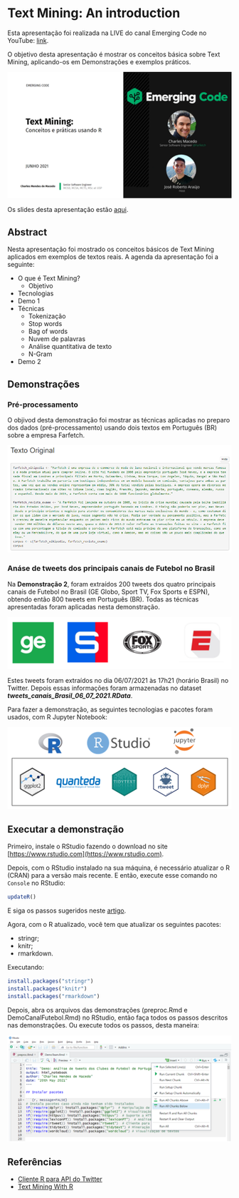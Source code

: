 # Text Mining: An introduction

Esta apresentação foi realizada na LIVE do canal Emerging Code no YouTube: [link](https://www.youtube.com/watch?v=oip2dUGKB-s).

O objetivo desta apresentação é mostrar os conceitos básica sobre Text Mining, aplicando-os em Demonstrações e exemplos práticos. 

![presentation-text-mining](image/presentation-text-mining.PNG)

Os slides desta apresentação estão [aqui](https://github.com/MackMendes/Text-Mining-ConceitosPraticosUsandoR-EmergingCode/blob/master/presentation/TextMining-Conceitos&tecnicas-EmergingCode.pdf).

## Abstract
Nesta apresentação foi mostrado os conceitos básicos de Text Mining aplicados em exemplos de textos reais. A agenda da apresentação foi a seguinte:

* O que é Text Mining?
    * Objetivo 
* Tecnologias
* Demo 1
* Técnicas
    * Tokenização
    * Stop words
    * Bag of words
    * Nuvem de palavras
    * Análise quantitativa de texto
    * N-Gram
* Demo 2

## Demonstrações

### **Pré-processamento**

O objivod desta demonstração foi mostrar as técnicas aplicadas no preparo dos dados (pré-processamento) usando dois textos em Português (BR) sobre a empresa Farfetch.

![demo1](image/demo1.PNG)

### **Anáse de tweets dos principais canais de Futebol no Brasil**


Na **Demonstração 2**, foram extraídos 200 tweets dos quatro principais canais de Futebol no Brasil (GE Globo, Sport TV, Fox Sports e ESPN), obtendo então 800 tweets em Português (BR). Todas as técnicas apresentadas foram aplicadas nesta demonstração.

![demo2](image/demo2.PNG)

Estes tweets foram extraídos no dia 06/07/2021 às 17h21 (horário Brasil) no Twitter. Depois essas informações foram armazenadas no dataset ***tweets_canais_Brasil_06_07_2021.RData***. 

Para fazer a demonstração, as seguintes tecnologias e pacotes foram usados, com R Jupyter Notebook: 

![technologies-demo](image/technologies-demo.PNG)

## Executar a demonstração

Primeiro, instale o RStudio fazendo o download no site [https://www.rstudio.com](https://www.rstudio.com).

Depois, com o RStudio instalado na sua máquina, é necessário atualizar o R (CRAN) para a versão mais recente. E então, execute esse comando no `Console` no RStudio: 

```R
updateR()
```

E siga os passos sugeridos neste [artigo](https://www.r-statistics.com/2015/06/a-step-by-step-screenshots-tutorial-for-upgrading-r-on-windows/).

Agora, com o R atualizado, você tem que atualizar os seguintes pacotes:
* stringr;
* knitr; 
* rmarkdown. 

Executando: 

```R
install.packages("stringr")
install.packages("knitr")
install.packages("rmarkdown")
```

Depois, abra os arquivos das demonstrações (preproc.Rmd e DemoCanalFutebol.Rmd) no RStudio, então faça todos os passos descritos nas demonstrações. Ou execute todos os passos, desta maneira:

![run-all-chunks-in-demos](image/run-all-chunks-in-demos.PNG)


## Referências
- [Cliente R para API do Twitter](https://github.com/mkearney/rtweet)
- [Text Mining With R](http://tidytextmining.com/)
